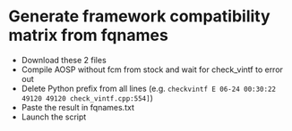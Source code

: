# Generate framework compatibility matrix from fqnames

- Download these 2 files
- Compile AOSP without fcm from stock and wait for check_vintf to error out
- Delete Python prefix from all lines (e.g. `checkvintf E 06-24 00:30:22 49120 49120 check_vintf.cpp:554]`)
- Paste the result in fqnames.txt
- Launch the script
